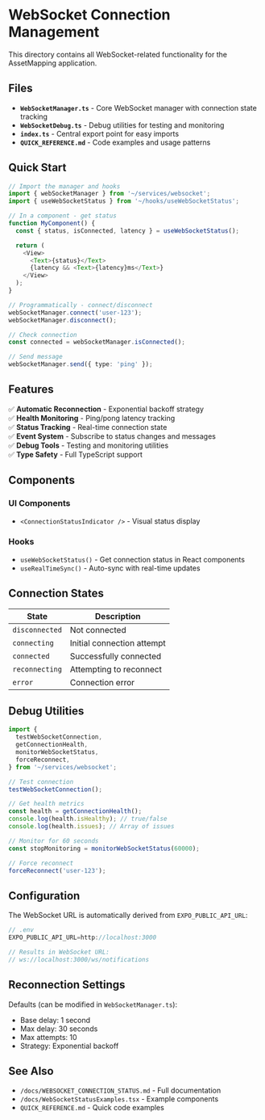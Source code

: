 # WebSocket Connection Management

This directory contains all WebSocket-related functionality for the AssetMapping application.

## Files

- **`WebSocketManager.ts`** - Core WebSocket manager with connection state tracking
- **`WebSocketDebug.ts`** - Debug utilities for testing and monitoring
- **`index.ts`** - Central export point for easy imports
- **`QUICK_REFERENCE.md`** - Code examples and usage patterns

## Quick Start

```typescript
// Import the manager and hooks
import { webSocketManager } from '~/services/websocket';
import { useWebSocketStatus } from '~/hooks/useWebSocketStatus';

// In a component - get status
function MyComponent() {
  const { status, isConnected, latency } = useWebSocketStatus();

  return (
    <View>
      <Text>{status}</Text>
      {latency && <Text>{latency}ms</Text>}
    </View>
  );
}

// Programmatically - connect/disconnect
webSocketManager.connect('user-123');
webSocketManager.disconnect();

// Check connection
const connected = webSocketManager.isConnected();

// Send message
webSocketManager.send({ type: 'ping' });
```

## Features

✅ **Automatic Reconnection** - Exponential backoff strategy  
✅ **Health Monitoring** - Ping/pong latency tracking  
✅ **Status Tracking** - Real-time connection state  
✅ **Event System** - Subscribe to status changes and messages  
✅ **Debug Tools** - Testing and monitoring utilities  
✅ **Type Safety** - Full TypeScript support

## Components

### UI Components

- `<ConnectionStatusIndicator />` - Visual status display

### Hooks

- `useWebSocketStatus()` - Get connection status in React components
- `useRealTimeSync()` - Auto-sync with real-time updates

## Connection States

| State          | Description                |
| -------------- | -------------------------- |
| `disconnected` | Not connected              |
| `connecting`   | Initial connection attempt |
| `connected`    | Successfully connected     |
| `reconnecting` | Attempting to reconnect    |
| `error`        | Connection error           |

## Debug Utilities

```typescript
import {
  testWebSocketConnection,
  getConnectionHealth,
  monitorWebSocketStatus,
  forceReconnect,
} from '~/services/websocket';

// Test connection
testWebSocketConnection();

// Get health metrics
const health = getConnectionHealth();
console.log(health.isHealthy); // true/false
console.log(health.issues); // Array of issues

// Monitor for 60 seconds
const stopMonitoring = monitorWebSocketStatus(60000);

// Force reconnect
forceReconnect('user-123');
```

## Configuration

The WebSocket URL is automatically derived from `EXPO_PUBLIC_API_URL`:

```typescript
// .env
EXPO_PUBLIC_API_URL=http://localhost:3000

// Results in WebSocket URL:
// ws://localhost:3000/ws/notifications
```

## Reconnection Settings

Defaults (can be modified in `WebSocketManager.ts`):

- Base delay: 1 second
- Max delay: 30 seconds
- Max attempts: 10
- Strategy: Exponential backoff

## See Also

- `/docs/WEBSOCKET_CONNECTION_STATUS.md` - Full documentation
- `/docs/WebSocketStatusExamples.tsx` - Example components
- `QUICK_REFERENCE.md` - Quick code examples
